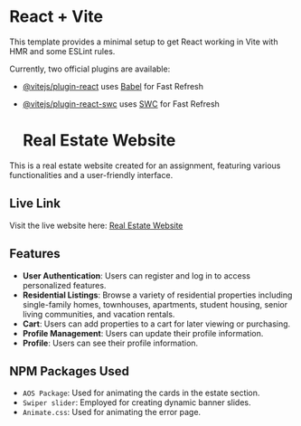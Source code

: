 # React + Vite

This template provides a minimal setup to get React working in Vite with HMR and some ESLint rules.

Currently, two official plugins are available:

- [@vitejs/plugin-react](https://github.com/vitejs/vite-plugin-react/blob/main/packages/plugin-react/README.md) uses [Babel](https://babeljs.io/) for Fast Refresh
- [@vitejs/plugin-react-swc](https://github.com/vitejs/vite-plugin-react-swc) uses [SWC](https://swc.rs/) for Fast Refresh



  # Real Estate Website

This is a real estate website created for an assignment, featuring various functionalities and a user-friendly interface.


## Live Link

Visit the live website here: [Real Estate Website](https://b9a9-6933a.web.app/)


## Features 

- **User Authentication**: Users can register and log in to access personalized features.
- **Residential Listings**: Browse a variety of residential properties including single-family homes, townhouses, apartments, student housing, senior living communities, and vacation rentals.
- **Cart**: Users can add properties to a cart for later viewing or purchasing.
- **Profile Management**: Users can update their profile information.
- **Profile**: Users can see their profile information.


## NPM Packages Used

- `AOS Package`: Used for animating the cards in the estate section.
- `Swiper slider`: Employed for creating dynamic banner slides.
- `Animate.css`: Used for animating the error page.



